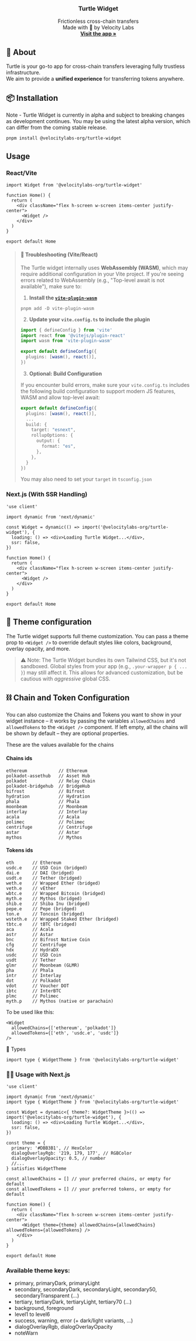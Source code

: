 <!-- PROJECT LOGO -->
<br />
<div align="center">
  <h3 align="center">Turtle Widget</h3>

  <p align="center">
    Frictionless cross-chain transfers
    <br />
    Made with 💚 by Velocity Labs
    <br/>
    <a href="https://app.turtle.cool"><strong> Visit the app »</strong></a>
    <br />
  </p>
</div>

<!-- ABOUT THE PROJECT -->

## 🐢 About

Turtle is your go-to app for cross-chain transfers leveraging fully trustless infrastructure.  
We aim to provide a **unified experience** for transferring tokens anywhere.

## 📦 Installation

Note - Turtle Widget is currently in alpha and subject to breaking changes as development continues.
You may be using the latest alpha version, which can differ from the coming stable release.

```sh
pnpm install @velocitylabs-org/turtle-widget
```

## Usage

### React/Vite

```tsx
import Widget from '@velocitylabs-org/turtle-widget'

function Home() {
  return (
    <div className="flex h-screen w-screen items-center justify-center">
      <Widget />
    </div>
  )
}

export default Home
```

> #### 🐛 Troubleshooting (Vite/React)
>
> The Turtle widget internally uses **WebAssembly (WASM)**, which may require additional configuration in your Vite project. If you're seeing errors related to WebAssembly (e.g., "Top-level await is not available"), make sure to:
>
> 1. **Install the [`vite-plugin-wasm`](https://www.npmjs.com/package/vite-plugin-wasm)**
>
> ```
> pnpm add -D vite-plugin-wasm
> ```
>
> 2. **Update your `vite.config.ts` to include the plugin**
>
> ```typescript
> import { defineConfig } from 'vite'
> import react from '@vitejs/plugin-react'
> import wasm from 'vite-plugin-wasm'
>
> export default defineConfig({
>   plugins: [wasm(), react()],
> })
> ```
>
> 3. **Optional: Build Configuration**
>
> If you encounter build errors, make sure your `vite.config.ts` includes the following build configuration to support modern JS features, WASM and allow top-level await:
>
> ```typescript
> export default defineConfig({
>   plugins: [wasm(), react()],
>   ...
>   build: {
>     target: "esnext",
>     rollupOptions: {
>       output: {
>         format: "es",
>       },
>     },
>   }
> })
> ```
>
> You may also need to set your `target` in `tsconfig.json`

### Next.js (With SSR Handling)

```tsx
'use client'

import dynamic from 'next/dynamic'

const Widget = dynamic(() => import('@velocitylabs-org/turtle-widget'), {
  loading: () => <div>Loading Turtle Widget...</div>,
  ssr: false,
})

function Home() {
  return (
    <div className="flex h-screen w-screen items-center justify-center">
      <Widget />
    </div>
  )
}

export default Home
```

## 🎨 Theme configuration

The Turtle widget supports full theme customization.
You can pass a theme prop to `<Widget />` to override default styles like colors, background, overlay opacity, and more.

> ⚠️ Note: The Turtle Widget bundles its own Tailwind CSS, but it's not sandboxed. Global styles from your app (e.g., `.your-wrapper p { ... }`) may still affect it. This allows for advanced customization, but be cautious with _aggressive_ global CSS.

## ⛓️ Chain and Token Configuration

You can also customize the Chains and Tokens you want to show in your widget instance – it works by passing the variables `allowedChains` and `allowedTokens` to the `<Widget />` component. If left empty, all the chains will be shown by default – they are optional properties.

These are the values available for the chains

#### Chains ids

```
ethereum            // Ethereum
polkadot-assethub   // Asset Hub
polkadot            // Relay Chain
polkadot-bridgehub  // BridgeHub
bifrost             // Bifrost
hydration           // Hydration
phala               // Phala
moonbeam            // Moonbeam
interlay            // Interlay
acala               // Acala
polimec             // Polimec
centrifuge          // Centrifuge
astar               // Astar
mythos              // Mythos
```

#### Tokens ids

```
eth       // Ethereum
usdc.e    // USD Coin (bridged)
dai.e     // DAI (bridged)
usdt.e    // Tether (bridged)
weth.e    // Wrapped Ether (bridged)
veth.e    // vEther
wbtc.e    // Wrapped Bitcoin (bridged)
myth.e    // Mythos (bridged)
shib.e    // Shiba Inu (bridged)
pepe.e    // Pepe (bridged)
ton.e     // Toncoin (bridged)
wsteth.e  // Wrapped Staked Ether (bridged)
tbtc.e    // tBTC (bridged)
aca       // Acala
astr      // Astar
bnc       // Bifrost Native Coin
cfg       // Centrifuge
hdx       // HydraDX
usdc      // USD Coin
usdt      // Tether
glmr      // Moonbeam (GLMR)
pha       // Phala
intr      // Interlay
dot       // Polkadot
vdot      // Voucher DOT
ibtc      // InterBTC
plmc      // Polimec
myth.p    // Mythos (native or parachain)
```

To be used like this:

```
<Widget
  allowedChains={['ethereum', 'polkadot']}
  allowedTokens={['eth', 'usdc.e', 'usdc']}
/>
```

🧩 Types

```tsx
import type { WidgetTheme } from '@velocitylabs-org/turtle-widget'
```

### 🧑‍💻 Usage with Next.js

```tsx
'use client'

import dynamic from 'next/dynamic'
import type { WidgetTheme } from '@velocitylabs-org/turtle-widget'

const Widget = dynamic<{ theme?: WidgetTheme }>(() => import('@velocitylabs-org/turtle-widget'), {
  loading: () => <div>Loading Turtle Widget...</div>,
  ssr: false,
})

const theme = {
  primary: '#DBB3B1', // HexColor
  dialogOverlayRgb: '219, 179, 177', // RGBColor
  dialogOverlayOpacity: 0.5, // number
  //...
} satisfies WidgetTheme

const allowedChains = [] // your preferred chains, or empty for default
const allowedTokens = [] // your preferred tokens, or empty for default

function Home() {
  return (
    <div className="flex h-screen w-screen items-center justify-center">
      <Widget theme={theme} allowedChains={allowedChains} allowedTokens={allowedTokens} />
    </div>
  )
}

export default Home
```

### Available theme keys:

- primary, primaryDark, primaryLight
- secondary, secondaryDark, secondaryLight, secondary50, secondaryTransparent (...)
- tertiary, tertiaryDark, tertiaryLight, tertiary70 (...)
- background, foreground
- level1 to level6
- success, warning, error (+ dark/light variants, ...)
- dialogOverlayRgb, dialogOverlayOpacity
- noteWarn
